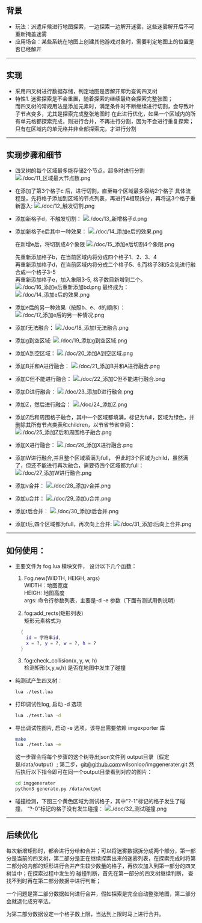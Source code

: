 ## 背景
* 玩法：派遣斥候进行地图探索，一边探索一边解开迷雾，这些迷雾解开后不可重新掩盖迷雾
* 应用场合：某些系统在地图上创建其他游戏对象时，需要判定地图上的位置是否已经解开

---
## 实现
* 采用四叉树进行数据存储，判定地图是否解开即为查询四叉树
* 特性1. 迷雾探索是不会重置，随着探索的继续最终会探索完整张图；  
    而四叉树的常规用法是添加元素时，满足条件时不断继续进行切割，会导致叶子节点变多，尤其是探索完成整张地图时
    在此进行优化，如果一个区域内的所有单元格都探索完成，则进行合并，不再进行分割，因为不会进行重复探索；只有在区域内的单元格并非全部探索完，才进行分割
    
---    
## 实现步骤和细节
* 四叉树的每个区域最多能存储2个节点，超多时进行分割
  ![./doc/11_区域最大节点数.png](https://wilsonloo.oss-cn-guangzhou.aliyuncs.com/img/11_%E5%8C%BA%E5%9F%9F%E6%9C%80%E5%A4%A7%E8%8A%82%E7%82%B9%E6%95%B0.png)

* 在添加了第3个格子c 后，进行切割，直至每个区域最多容纳2个格子
  具体流程是，先将格子添加到区域的节点列表，再进行4相现拆分，再将这3个格子重新塞入:
  ![./doc/12_触发切割.png](https://wilsonloo.oss-cn-guangzhou.aliyuncs.com/img/12_%E8%A7%A6%E5%8F%91%E5%88%87%E5%89%B2.png)

* 添加新格子d，不触发切割：
  ![./doc/13_新增格子d.png](https://wilsonloo.oss-cn-guangzhou.aliyuncs.com/img/13_%E6%96%B0%E5%A2%9E%E6%A0%BC%E5%AD%90d.png) 

* 添加新格子e后其中一种效果：
  ![./doc/14_添加e后的效果.png](https://wilsonloo.oss-cn-guangzhou.aliyuncs.com/img/14_%E6%B7%BB%E5%8A%A0e%E5%90%8E%E7%9A%84%E6%95%88%E6%9E%9C.png)

  在新增e后，将切割成4个象限
  ![./doc/15_添加e后切割4个象限.png](https://wilsonloo.oss-cn-guangzhou.aliyuncs.com/img/15_%E6%B7%BB%E5%8A%A0e%E5%90%8E%E5%88%87%E5%89%B24%E4%B8%AA%E8%B1%A1%E9%99%90.png)

  先重新添加格子b，在当前区域内将分成四个格子1、2、3、4  
  再重新添加格子d，在当前区域内将分成二个格子5、6,而格子3和5会先进行融合成一个格子3-5  
  再重新添加格子e，加入象限3-5, 格子数目新增到二个。
  ![./doc/16_添加e后重新添加bd.png](https://wilsonloo.oss-cn-guangzhou.aliyuncs.com/img/16_%E6%B7%BB%E5%8A%A0e%E5%90%8E%E9%87%8D%E6%96%B0%E6%B7%BB%E5%8A%A0bd.png)
  最终成为：
  ![./doc/14_添加e后的效果.png](https://wilsonloo.oss-cn-guangzhou.aliyuncs.com/img/14_%E6%B7%BB%E5%8A%A0e%E5%90%8E%E7%9A%84%E6%95%88%E6%9E%9C.png)

* 添加e后的另一种效果（按照b、e、d的顺序）：
  ![./doc/17_添加e后的另一种情况.png](https://wilsonloo.oss-cn-guangzhou.aliyuncs.com/img/17_%E6%B7%BB%E5%8A%A0e%E5%90%8E%E7%9A%84%E5%8F%A6%E4%B8%80%E7%A7%8D%E6%83%85%E5%86%B5.png)

* 添加f无法融合：
  ![./doc/18_添加f无法融合.png](https://wilsonloo.oss-cn-guangzhou.aliyuncs.com/img/18_%E6%B7%BB%E5%8A%A0f%E6%97%A0%E6%B3%95%E8%9E%8D%E5%90%88.png)

* 添加g到空区域:
  ![./doc/19_添加g到空区域.png](https://wilsonloo.oss-cn-guangzhou.aliyuncs.com/img/19_%E6%B7%BB%E5%8A%A0g%E5%88%B0%E7%A9%BA%E5%8C%BA%E5%9F%9F.png)

* 添加A到空区域：
  ![./doc/20_添加A到空区域.png](https://wilsonloo.oss-cn-guangzhou.aliyuncs.com/img/20_%E6%B7%BB%E5%8A%A0A%E5%88%B0%E7%A9%BA%E5%8C%BA%E5%9F%9F.png)

* 添加B并和A进行融合：
  ![./doc/21_添加B并和A进行融合.png](https://wilsonloo.oss-cn-guangzhou.aliyuncs.com/img/21_%E6%B7%BB%E5%8A%A0B%E5%B9%B6%E5%92%8CA%E8%BF%9B%E8%A1%8C%E8%9E%8D%E5%90%88.png)

* 添加C但不能进行融合：
  ![./doc/22_添加C但不能进行融合.png](https://wilsonloo.oss-cn-guangzhou.aliyuncs.com/img/23_%E6%B7%BB%E5%8A%A0D%E8%BF%9B%E8%A1%8C%E8%9E%8D%E5%90%88.png)

* 添加D进行融合：
  ![./doc/23_添加D进行融合.png](https://wilsonloo.oss-cn-guangzhou.aliyuncs.com/img/23_%E6%B7%BB%E5%8A%A0D%E8%BF%9B%E8%A1%8C%E8%9E%8D%E5%90%88.png)

* 添加Z，然后进行融合：
  ![./doc/24_添加Z.png](https://wilsonloo.oss-cn-guangzhou.aliyuncs.com/img/24_%E6%B7%BB%E5%8A%A0Z.png)

* 添加Z后和周围格子融合，其中一个区域都填满，标记为full，区域为绿色，并删除其所有节点类表和children，以节省节省空间：
  ![./doc/25_添加Z后和周围格子融合.png](https://wilsonloo.oss-cn-guangzhou.aliyuncs.com/img/25_%E6%B7%BB%E5%8A%A0Z%E5%90%8E%E5%92%8C%E5%91%A8%E5%9B%B4%E6%A0%BC%E5%AD%90%E8%9E%8D%E5%90%88.png)

* 添加X进行融合：
  ![./doc/26_添加X进行融合.png](https://wilsonloo.oss-cn-guangzhou.aliyuncs.com/img/26_%E6%B7%BB%E5%8A%A0X%E8%BF%9B%E8%A1%8C%E8%9E%8D%E5%90%88.png)

* 添加W进行融合,并且整个区域填满为full， 但此时3个区域为child，虽然满了，但还不能进行再次融合，需要待四个区域都为full：
  ![./doc/27_添加W进行融合.png](https://wilsonloo.oss-cn-guangzhou.aliyuncs.com/img/27_%E6%B7%BB%E5%8A%A0W%E8%BF%9B%E8%A1%8C%E8%9E%8D%E5%90%88.png)

* 添加v合并：
  ![./doc/28_添加v合并.png](https://wilsonloo.oss-cn-guangzhou.aliyuncs.com/img/28_%E6%B7%BB%E5%8A%A0v%E5%90%88%E5%B9%B6.png)

* 添加u合并：
  ![./doc/29_添加u合并.png](https://wilsonloo.oss-cn-guangzhou.aliyuncs.com/img/29_%E6%B7%BB%E5%8A%A0u%E5%90%88%E5%B9%B6.png)

* 添加t后合并：
  ![./doc/30_添加t后合并.png](https://wilsonloo.oss-cn-guangzhou.aliyuncs.com/img/30_%E6%B7%BB%E5%8A%A0t%E5%90%8E%E5%90%88%E5%B9%B6.png)

* 添加t后,四个区域都为full，再次向上合并:
  ![./doc/31_添加t后向上合并.png](https://wilsonloo.oss-cn-guangzhou.aliyuncs.com/img/31_%E6%B7%BB%E5%8A%A0t%E5%90%8E%E5%90%91%E4%B8%8A%E5%90%88%E5%B9%B6.png)

---
## 如何使用：
* 主要文件为 fog.lua 模块文件， 设计以下几个函数：
  1. Fog.new(WIDTH, HEIGH, args)  
    WIDTH：地图宽度  
    HEIGH: 地图高度  
    args: 命令行参数列表，主要是-d -e 参数（下面有测试用例说明)  

  2. fog:add_rects(矩形列表)  
    矩形元素格式为  
    ```lua
      {
        id = 字符串id,  
        x = ?, y = ?, w = ?, h = ?  
      }
    ``` 
  3. fog:check_collision(x, y, w, h)  
    检测矩形(x,y,w,h) 是否在地图中发生了碰撞

* 纯测试产生四叉树：
  ```sh
  lua ./test.lua
  ```

* 打印调试性log, 启动 -d 选项
  ```sh
  lua ./test.lua -d
  ```

* 导出调试性图片, 启动 -e 选项，该导出需要依赖 imgexporter 库
  ```sh
  make
  lua ./test.lua -e
  ```
  这一步骤会将每个步骤的这个树导出json文件到 output目录（假定是/data/output）;
  第二步，git@github.com:wilsonloo/imggenerater.git
  然后执行以下指令即可在同一个output目录看到对应的图片：
  ```sh
  cd imggenerater
  python3 generate.py /data/output
  ```

* 碰撞检测，下图三个黄色区域为测试格子，其中"?-1"标记的格子发生了碰撞， “?-0”标记的格子没有发生碰撞：
  ![./doc/32_测试碰撞.png](https://wilsonloo.oss-cn-guangzhou.aliyuncs.com/img/32_%E6%B5%8B%E8%AF%95%E7%A2%B0%E6%92%9E.png)

---
## 后续优化
  每次新增矩形时，都会进行分给和合并；可以将迷雾数据拆分成两个部分，第一部分是当前的四叉树，第二部分是正在继续探索出来的迷雾列表，在探索完成时将第二部分的内部的矩形进行合并产生较少数量的格子，再依次加入到第一部分的四叉树当中；在探索过程中发生的 碰撞判断，首先在第一部分的四叉树继续判断， 查找不到时再在第二部分数据中进行判断；  

  一个问题是第二部分数据如何进行合并，假如探索是完全自动整张地图，第二部分会就退化成穷举法。  
  
  为第二部分数据设定一个格子数上限，当达到上限时马上进行合并。
